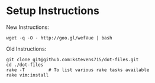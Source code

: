 # Setup Instructions

New Instructions:
```
wget -q -O - http://goo.gl/wefVue | bash
```

Old Instructions:
```
git clone git@github.com:kstevens715/dot-files.git
cd ./dot-files
rake -T         # To list various rake tasks available
rake vim:install
```
